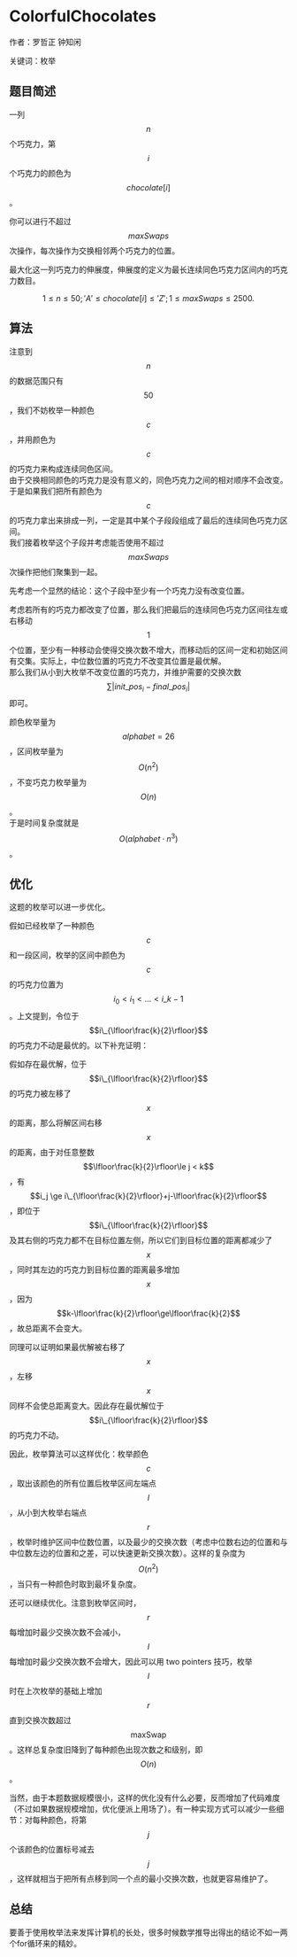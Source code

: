 # ColorfulChocolates

作者：罗哲正 钟知闲

关键词：枚举

## 题目简述

一列$$n$$个巧克力，第$$i$$个巧克力的颜色为$$chocolate[i]$$。

你可以进行不超过$$maxSwaps$$次操作，每次操作为交换相邻两个巧克力的位置。

最大化这一列巧克力的伸展度，伸展度的定义为最长连续同色巧克力区间内的巧克力数目。

$$1 \leq n \leq 50;'A' \leq chocolate[i] \leq 'Z';1 \leq maxSwaps \leq 2500.$$

## 算法

注意到$$n$$的数据范围只有$$50$$，我们不妨枚举一种颜色$$c$$，并用颜色为$$c$$的巧克力来构成连续同色区间。  
由于交换相同颜色的巧克力是没有意义的，同色巧克力之间的相对顺序不会改变。于是如果我们把所有颜色为$$c​$$的巧克力拿出来排成一列，一定是其中某个子段段组成了最后的连续同色巧克力区间。  
我们接着枚举这个子段并考虑能否使用不超过$$maxSwaps$$次操作把他们聚集到一起。

先考虑一个显然的结论：这个子段中至少有一个巧克力没有改变位置。

考虑若所有的巧克力都改变了位置，那么我们把最后的连续同色巧克力区间往左或右移动$$1$$个位置，至少有一种移动会使得交换次数不增大，而移动后的区间一定和初始区间有交集。实际上，中位数位置的巧克力不改变其位置是最优解。  
那么我们从小到大枚举不改变位置的巧克力，并维护需要的交换次数$$\sum |init\_pos_i - final\_pos_i|$$即可。

颜色枚举量为$$alphabet=26$$，区间枚举量为$$O(n^2)$$，不变巧克力枚举量为$$O(n)$$。  
于是时间复杂度就是$$O(alphabet\cdot n^3)$$。

## 优化

这题的枚举可以进一步优化。

假如已经枚举了一种颜色 $$c$$ 和一段区间，枚举的区间中颜色为 $$c$$ 的巧克力位置为 $$i_0 < i_1 < ... < i\_{k-1}$$。上文提到，令位于 $$i\_{\lfloor\frac{k}{2}\rfloor}$$ 的巧克力不动是最优的。以下补充证明：

假如存在最优解，位于 $$i\_{\lfloor\frac{k}{2}\rfloor}$$ 的巧克力被左移了 $$x$$ 的距离，那么将解区间右移 $$x$$ 的距离，由于对任意整数 $$\lfloor\frac{k}{2}\rfloor\le j < k$$，有 $$i_j \ge i\_{\lfloor\frac{k}{2}\rfloor}+j-\lfloor\frac{k}{2}\rfloor$$，即位于 $$i\_{\lfloor\frac{k}{2}\rfloor}$$ 及其右侧的巧克力都不在目标位置左侧，所以它们到目标位置的距离都减少了 $$x$$，同时其左边的巧克力到目标位置的距离最多增加 $$x$$，因为 $$k-\lfloor\frac{k}{2}\rfloor\ge\lfloor\frac{k}{2}$$，故总距离不会变大。

同理可以证明如果最优解被右移了 $$x$$，左移 $$x$$ 同样不会使总距离变大。因此存在最优解位于 $$i\_{\lfloor\frac{k}{2}\rfloor}$$ 的巧克力不动。

因此，枚举算法可以这样优化：枚举颜色 $$c$$，取出该颜色的所有位置后枚举区间左端点 $$l$$，从小到大枚举右端点 $$r$$，枚举时维护区间中位数位置，以及最少的交换次数（考虑中位数右边的位置和与中位数左边的位置和之差，可以快速更新交换次数）。这样的复杂度为 $$O(n^2)$$，当只有一种颜色时取到最坏复杂度。

还可以继续优化。注意到枚举区间时，$$r$$ 每增加时最少交换次数不会减小，$$l$$ 每增加时最少交换次数不会增大，因此可以用 two pointers 技巧，枚举 $$l$$ 时在上次枚举的基础上增加 $$r$$ 直到交换次数超过 $$\mathrm{maxSwap}$$。这样总复杂度旧降到了每种颜色出现次数之和级别，即 $$O(n)$$。

当然，由于本题数据规模很小，这样的优化没有什么必要，反而增加了代码难度（不过如果数据规模增加，优化便派上用场了）。有一种实现方式可以减少一些细节：对每种颜色，将第 $$j$$ 个该颜色的位置标号减去 $$j$$，这样就相当于把所有点移到同一个点的最小交换次数，也就更容易维护了。

## 总结

要善于使用枚举法来发挥计算机的长处，很多时候数学推导出得出的结论不如一两个for循环来的精妙。


